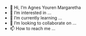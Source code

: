 - 👋 Hi, I’m Agnes Youren Margaretha
- 👀 I’m interested in ...
- 🌱 I’m currently learning ...
- 💞️ I’m looking to collaborate on ...
- 📫 How to reach me ...

<!---
agnesym/agnesym is a ✨ special ✨ repository because its `README.md` (this file) appears on your GitHub profile.
You can click the Preview link to take a look at your changes.
--->
